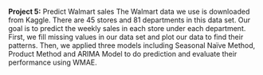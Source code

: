 **Project 5:** Predict Walmart sales 
The Walmart data we use is downloaded from Kaggle. There are 45 stores and 81 departments in this data set. Our goal is to predict the weekly sales in each store under each department. First, we fill missing values in our data set and plot our data to find their patterns. Then, we applied three models including Seasonal Naïve Method, Product Method and ARIMA Model to do prediction and evaluate their performance using WMAE.
